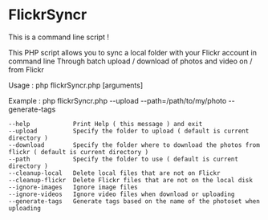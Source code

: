 FlickrSyncr
===========

This is a command line script !

This PHP script allows you to sync a local folder with your Flickr account in command line
Through batch upload / download of photos and video on / from Flickr

Usage   : php flickrSyncr.php [arguments]

Example : php flickrSyncr.php --upload --path=/path/to/my/photo --generate-tags

    --help            Print Help ( this message ) and exit
    --upload          Specify the folder to upload ( default is current directory )
    --download        Specify the folder where to download the photos from flickr ( default is current directory )
    --path            Specify the folder to use ( default is current directory )
    --cleanup-local   Delete local files that are not on Flickr
    --cleanup-flickr  Delete Flickr files that are not on the local disk
    --ignore-images   Ignore image files
    --ignore-videos   Ignore video files when download or uploading
    --generate-tags   Generate tags based on the name of the photoset when uploading
